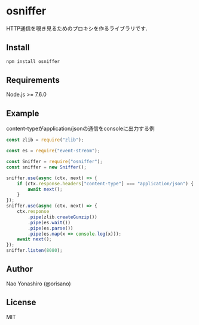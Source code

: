 # osniffer
HTTP通信を覗き見るためのプロキシを作るライブラリです.

## Install
```bash
npm install osniffer
```

## Requirements
Node.js >= 7.6.0

## Example
content-typeがapplication/jsonの通信をconsoleに出力する例
```js
const zlib = require("zlib");

const es = require("event-stream");

const Sniffer = require("osniffer");
const sniffer = new Sniffer();

sniffer.use(async (ctx, next) => {
    if (ctx.response.headers["content-type"] === "application/json") {
        await next();
    }
});
sniffer.use(async (ctx, next) => {
    ctx.response
        .pipe(zlib.createGunzip())
        .pipe(es.wait())
        .pipe(es.parse())
        .pipe(es.map(x => console.log(x)));
    await next();
});
sniffer.listen(8080);
```

## Author
Nao Yonashiro (@orisano)

## License
MIT

